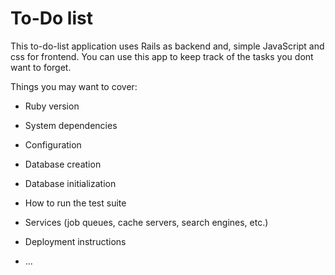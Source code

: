 # To-Do list

This to-do-list application uses Rails as backend and, simple JavaScript and css for frontend. You can use this app to keep track of the tasks you dont want to forget.


Things you may want to cover:

* Ruby version

* System dependencies

* Configuration

* Database creation

* Database initialization

* How to run the test suite

* Services (job queues, cache servers, search engines, etc.)

* Deployment instructions

* ...
